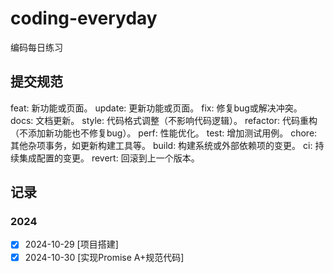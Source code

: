 # coding-everyday
编码每日练习

## 提交规范

‌feat‌: 新功能或页面。
update: 更新功能或页面。
‌fix‌: 修复bug或解决冲突。
‌docs‌: 文档更新。
‌style‌: 代码格式调整（不影响代码逻辑）。
‌refactor‌: 代码重构（不添加新功能也不修复bug）。
‌perf‌: 性能优化。
‌test‌: 增加测试用例。
‌chore‌: 其他杂项事务，如更新构建工具等。
‌build‌: 构建系统或外部依赖项的变更。
‌ci‌: 持续集成配置的变更。
‌revert‌: 回滚到上一个版本。

## 记录

### 2024

- [x] 2024-10-29 [项目搭建]
- [x] 2024-10-30 [实现Promise A+规范代码]
